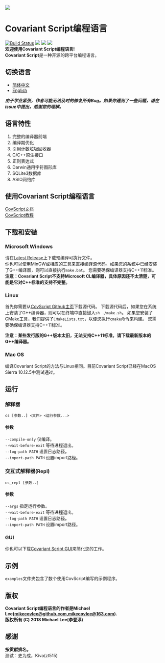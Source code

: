 ![](https://github.com/covscript/covscript/raw/master/icon/covariant_script_wide.png)
# Covariant Script编程语言 #
[![Build Status](https://travis-ci.org/covscript/covscript.svg?branch=master)](https://travis-ci.org/covscript/covscript) [![](https://img.shields.io/badge/GUI%20build-passing-blue.svg)](https://github.com/covscript/covscript-gui/releases/latest) [![](https://img.shields.io/badge/language-C%2B%2B-blue.svg)](http://www.cplusplus.com/) [![](https://img.shields.io/badge/license-AGPL--3.0-blue.svg)](https://github.com/covscript/covscript/blob/master/LICENSE)  
**欢迎使用Covariant Script编程语言!**  
**Covariant Script**是一种开源的跨平台编程语言。
## 切换语言 ##
- [简体中文](https://github.com/covscript/covscript/blob/master/README.zh_CN.md)
- [English](https://github.com/covscript/covscript/blob/master/README.md)

***由于学业紧张，作者可能无法及时的修复所有Bug。如果你遇到了一些问题，请在issue中提出，感谢您的理解。***
## 语言特性 ##
1. 完整的编译器前端
2. 编译期优化
3. 引用计数垃圾回收器
4. C/C++原生接口
5. 正则表达式
6. Darwin通用字符图形库
7. SQLite3数据库
8. ASIO网络库

## 使用Covariant Script编程语言 ##
[CovScript文档](https://github.com/covscript/covscript-docs)  
[CovScript教程](https://github.com/covscript/covscript-tutorial)
## 下载和安装 ##
### Microsoft Windows ###
请在[Latest Release](https://github.com/covscript/covscript/releases/latest)上下载预编译可执行文件。  
你也可以使用MinGW或相应的工具来直接编译源代码。如果您的系统中已经安装了G++编译器，则可以直接执行`make.bat`。 您需要确保编译器支持C++11标准。  
**注意：Covariant Script不支持Microsoft CL编译器，具体原因还不太清楚，可能是它对C++标准的支持不完整。**
### Linux ###
首先你需要从[CovScript Github主页](https://github.com/covscript/covscript)下载源代码。
下载源代码后，如果您在系统上安装了G++编译器，则可以在终端中直接键入`sh ./make.sh`。
如果您安装了CMake工具，我们提供了`CMakeLists.txt`，以便您执行`cmake`命令来构建。
您需要确保编译器支持C++11标准。

**注意：某些发行版的G++版本太旧，无法支持C++11标准，请下载最新版本的G++编译器。**
### Mac OS ###
编译Covariant Script的方法与Linux相同。目前Covariant Script已经在MacOS Sierra 10.12.5中测试通过。
## 运行 ##
### 解释器 ###
`cs [参数..] <文件> <运行参数...>`  
#### 参数 ####
`--compile-only` 仅编译。  
`--wait-before-exit` 等待进程退出。  
`--log-path PATH` 设置日志路径。  
`--import-path PATH` 设置import路径。  
### 交互式解释器(Repl) ###
`cs_repl [参数..]`  
#### 参数 ####
`--args` 指定运行参数。  
`--wait-before-exit` 等待进程退出。  
`--log-path PATH` 设置日志路径。  
`--import-path PATH` 设置import路径。  
### GUI ###
你也可以下载[Covariant Script GUI](https://github.com/covscript/covscript-gui/releases/latest)来简化您的工作。
## 示例 ##
`examples`文件夹包含了数个使用CovScript编写的示例程序。
## 版权 ##
**Covariant Script编程语言的作者是Michael Lee(mikecovlee@github.com,mikecovlee@163.com).**  
**版权所有 (C) 2018 Michael Lee(李登淳)**  
## 感谢 ##
**按贡献排名。**  
测试：史为成，Kiva(zt515)  
